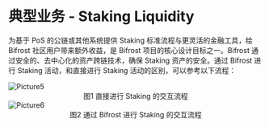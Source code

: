 # 典型业务 - Staking Liquidity

为基于 PoS 的公链或其他系统提供 Staking 标准流程与更灵活的金融工具，给 Bifrost 社区用户带来额外收益，是 Bifrost 项目的核心设计目标之一。Bifrost 通过安全的、去中心化的资产跨链技术，确保 Staking 资产的安全。通过 Bifrost 进行 Staking 活动，和直接进行 Staking 活动的区别，可以参考以下流程：

<img :src="$withBase('/zh/Picture5.png')" alt="Picture5" />
<div align = center>图1 直接进行 Staking 的交互流程</div> 

<img :src="$withBase('/zh/Picture6.png')" alt="Picture6" />
<div align = center>图2 通过 Bifrost 进行 Staking 的交互流程</div>